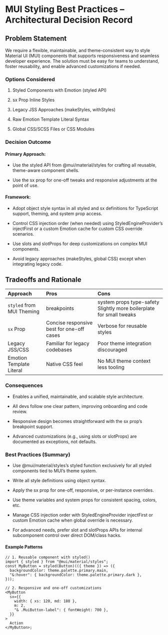 # MUI Styling Best Practices – Architectural Decision Record

## Problem Statement

We require a flexible, maintainable, and theme-consistent way to style Material UI (MUI) components that supports responsiveness and seamless developer experience. The solution must be easy for teams to understand, foster reusability, and enable advanced customizations if needed.

### Options Considered

1. Styled Components with Emotion (styled API)

2. sx Prop Inline Styles

3. Legacy JSS Approaches (makeStyles, withStyles)

4. Raw Emotion Template Literal Syntax

5. Global CSS/SCSS Files or CSS Modules

### Decision Outcome

#### Primary Approach:

- Use the styled API from @mui/material/styles for crafting all reusable, theme-aware component shells.

- Use the sx prop for one-off tweaks and responsive adjustments at the point of use.

#### Framework:

- Adopt object style syntax in all styled and sx definitions for TypeScript support, theming, and system prop access.

- Control CSS injection order (when needed) using StyledEngineProvider’s injectFirst or a custom Emotion cache for custom CSS override scenarios.

- Use slots and slotProps for deep customizations on complex MUI components.

- Avoid legacy approaches (makeStyles, global CSS) except when integrating legacy code.

## Tradeoffs and Rationale

| Approach                  | Pros                                      | Cons                                                                |
| :------------------------ | :---------------------------------------- | :------------------------------------------------------------------ |
| `styled` from MUI Theming | breakpoints                               | system props type-safety Slightly more boilerplate for small tweaks |
| `sx` Prop                 | Concise responsive best for one-off cases | Verbose for reusable styles                                         |
| Legacy JSS/CSS            | Familiar for legacy codebases             | Poor theme integration discouraged                                  |
| Emotion Template Literal  | Native CSS feel                           | No MUI theme context less tooling                                   |

### Consequences

- Enables a unified, maintainable, and scalable style architecture.

- All devs follow one clear pattern, improving onboarding and code review.

- Responsive design becomes straightforward with the sx prop’s breakpoint support.

- Advanced customizations (e.g., using slots or slotProps) are documented as exceptions, not defaults.

### Best Practices (Summary)

- Use @mui/material/styles’s styled function exclusively for all styled components tied to MUI’s theme system.

- Write all style definitions using object syntax.

- Apply the sx prop for one-off, responsive, or per-instance overrides.

- Use theme variables and system props for consistent spacing, colors, etc.

- Manage CSS injection order with StyledEngineProvider injectFirst or custom Emotion cache when global override is necessary.

- For advanced needs, prefer slot and slotProps APIs for internal subcomponent control over direct DOM/class hacks.

#### Example Patterns

```tsx
// 1. Reusable component with styled()
import { styled } from "@mui/material/styles";
const MyButton = styled(Button)(({ theme }) => ({
  backgroundColor: theme.palette.primary.main,
  "&:hover": { backgroundColor: theme.palette.primary.dark },
}));

// 2. Responsive and one-off customizations
<MyButton
  sx={{
    width: { xs: 120, md: 180 },
    m: 2,
    "& .MuiButton-label": { fontWeight: 700 },
  }}
>
  Action
</MyButton>;
```
